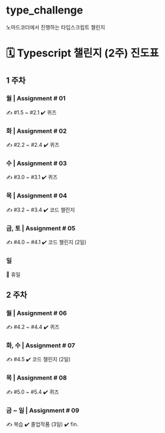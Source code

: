 # type_challenge
노마드코더에서 진행하는 타입스크립트 챌린지

# 🗓 Typescript 챌린지 (2주) 진도표

## 1 주차
### 월 | Assignment # 01
✍️ #1.5 ~ #2.1
✔️ 퀴즈

### 화 | Assignment # 02
✍️ #2.2 ~ #2.4
✔️ 퀴즈

### 수 | Assignment # 03
✍️ #3.0 ~ #3.1
✔️ 퀴즈

### 목 | Assignment # 04
✍️ #3.2 ~ #3.4
✔️ 코드 챌린지

### 금, 토 | Assignment # 05
✍️ #4.0 ~ #4.1
✔️ 코드 챌린지 (2일)

### 일
🌴 휴일


## 2 주차
### 월 | Assignment # 06
✍️ #4.2 ~ #4.4
✔️ 퀴즈

### 화, 수 | Assignment # 07
✍️ #4.5
✔️ 코드 챌린지 (2일)

### 목 | Assignment # 08
✍️ #5.0 ~ #5.4
✔️ 퀴즈

### 금 ~ 일 | Assignment # 09
✍️ 복습
✔️ 졸업작품 (3일) ✔️ fin.
